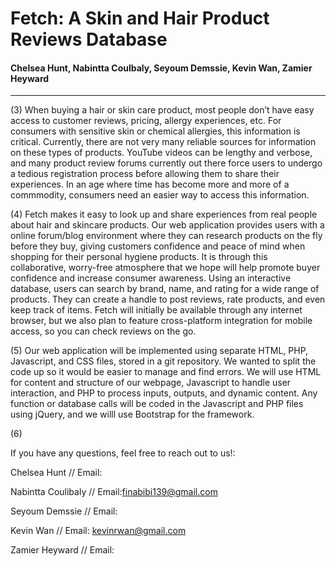 # Fetch: A Skin and Hair Product Reviews Database

#### Chelsea Hunt, Nabintta Coulbaly, Seyoum Demssie, Kevin Wan, Zamier Heyward
---

(3) When buying a hair or skin care product, most people don’t have easy access to customer reviews, pricing, allergy experiences, etc. For consumers with sensitive skin or chemical allergies, this information is critical. Currently, there are not very many reliable sources for information on these types of products. YouTube videos can be lengthy and verbose, and many product review forums currently out there force users to undergo a tedious registration process before allowing them to share their experiences. In an age where time has become more and more of a commmodity, consumers need an easier way to access this information.

(4) Fetch makes it easy to look up and share experiences from real people about hair and skincare products. Our web application provides users with a online forum/blog environment where they can research products on the fly before they buy, giving customers confidence and peace of mind when shopping for their personal hygiene products. It is through this collaborative, worry-free atmosphere that we hope will help promote buyer confidence and increase consumer awareness. Using an interactive database, users can search by brand, name, and rating for a wide range of products. They can create a handle to post reviews, rate products, and even keep track of items. Fetch will initially be available through any internet browser, but we also plan to feature cross-platform integration for mobile access, so you can check reviews on the go. 

(5) Our web application will be implemented using separate HTML, PHP, Javascript, and CSS files, stored in a git repository. We wanted to split the code up so it would be easier to manage and find errors. We will use HTML for content and structure of our webpage, Javascript to handle user interaction, and PHP to process inputs, outputs, and dynamic content. Any function or database calls will be coded in the Javascript and PHP files using jQuery, and we willl use Bootstrap for the framework.


(6)

If you have any questions, feel free to reach out to us!:

Chelsea Hunt // 
Email: 

Nabintta Coulibaly //
Email:finabibi139@gmail.com

Seyoum Demssie //
Email:

Kevin Wan //
Email: kevinrwan@gmail.com

Zamier Heyward //
Email:



